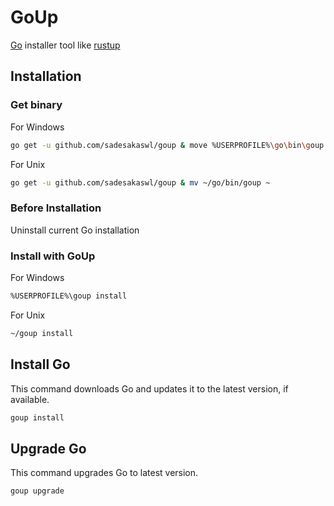 # GoUp
[Go](https://github.com/golang/go) installer tool like [rustup](https://github.com/rust-lang/rustup)
## Installation
### Get binary
For Windows
```bash
go get -u github.com/sadesakaswl/goup & move %USERPROFILE%\go\bin\goup.exe %USERPROFILE%
```
For Unix
```bash
go get -u github.com/sadesakaswl/goup & mv ~/go/bin/goup ~
```
### Before Installation
Uninstall current Go installation
### Install with GoUp
For Windows
```bash
%USERPROFILE%\goup install
```
For Unix
```bash
~/goup install
```
## Install Go
This command downloads Go and updates it to the latest version, if available.
```bash
goup install
```
## Upgrade Go
This command upgrades Go to latest version.
```bash
goup upgrade
```
